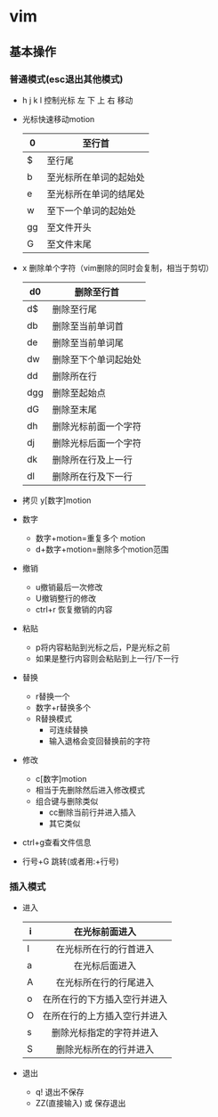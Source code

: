 # vim

## 基本操作

### 普通模式(esc退出其他模式)

- h j k l 控制光标 左 下 上 右 移动

- 光标快速移动motion

  | 0    | 至行首                 |
  | ---- | ---------------------- |
  | $    | 至行尾                 |
  | b    | 至光标所在单词的起始处 |
  | e    | 至光标所在单词的结尾处 |
  | w    | 至下一个单词的起始处   |
  | gg   | 至文件开头             |
  | G    | 至文件末尾             |

- x 删除单个字符（vim删除的同时会复制，相当于剪切）

  | d0   | 删除至行首           |
  | ---- | -------------------- |
  | d$   | 删除至行尾           |
  | db   | 删除至当前单词首     |
  | de   | 删除至当前单词尾     |
  | dw   | 删除至下个单词起始处 |
  | dd   | 删除所在行           |
  | dgg  | 删除至起始点         |
  | dG   | 删除至末尾           |
  | dh   | 删除光标前面一个字符 |
  | dj   | 删除光标后面一个字符 |
  | dk   | 删除所在行及上一行   |
  | dl   | 删除所在行及下一行   |

- 拷贝 y[数字]motion

- 数字

  - 数字+motion=重复多个 motion
  - d+数字+motion=删除多个motion范围

- 撤销

  - u撤销最后一次修改
  - U撤销整行的修改
  - ctrl+r 恢复撤销的内容

- 粘贴

  - p将内容粘贴到光标之后，P是光标之前
  - 如果是整行内容则会粘贴到上一行/下一行

- 替换 

  - r替换一个
  - 数字+r替换多个
  - R替换模式
    - 可连续替换
    - 输入退格会变回替换前的字符

- 修改

  - c[数字]motion
  - 相当于先删除然后进入修改模式
  - 组合键与删除类似
    - cc删除当前行并进入插入
    - 其它类似

- ctrl+g查看文件信息

- 行号+G 跳转(或者用:+行号)

### 插入模式

- 进入

  | i    |        在光标前面进入        |
  | ---- | :--------------------------: |
  | I    |    在光标所在行的行首进入    |
  | a    |        在光标后面进入        |
  | A    |    在光标所在行的行尾进入    |
  | o    | 在所在行的下方插入空行并进入 |
  | O    | 在所在行的上方插入空行并进入 |
  | s    |   删除光标指定的字符并进入   |
  | S    |    删除光标所在的行并进入    |

- 退出

  - q! 退出不保存
  - ZZ(直接输入) 或 保存退出